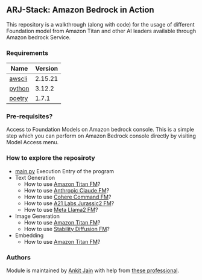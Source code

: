 ## ARJ-Stack: Amazon Bedrock in Action

This repository is a walkthrough (along with code) for the usage of different Foundation model from Amazon Titan and other AI leaders available through Amazon bedrock Service.

### Requirements

| Name | Version |
|------|---------|
| <a name="requirement_awscli"></a> [awscli](#requirement\_awscli) | 2.15.21 |
| <a name="requirement_python"></a> [python](#requirement\_python) | 3.12.2 |
| <a name="requirement_poetry"></a> [poetry](#requirement\_poetry) | 1.7.1 |

### Pre-requisites?

Access to Foundation Models on Amazon bedrock console. This is a simple step which you can perform on Amazon Bedrock console directly by visiting Model Access menu.

### How to explore the reposiroty

- [main.py](https://github.com/ankit-jn/amazon-bedrock-in-action/blob/main/main.py) Execution Entry of the program
- Text Generation
  - How to use [Amazon Titan FM](https://github.com/ankit-jn/amazon-bedrock-in-action/blob/main/model_invocation/text/amazon_titan.py)?
  - How to use [Anthropic Claude FM](https://github.com/ankit-jn/amazon-bedrock-in-action/blob/main/model_invocation/text/anthropic_claude.py)?
  - How to use [Cohere Command FM](https://github.com/ankit-jn/amazon-bedrock-in-action/blob/main/model_invocation/text/cohere_command.py)?
  - How to use [A21 Labs Jurassic2 FM](https://github.com/ankit-jn/amazon-bedrock-in-action/blob/main/model_invocation/text/ai21_jurassic.py)?
  - How to use [Meta Llama2 FM](https://github.com/ankit-jn/amazon-bedrock-in-action/blob/main/model_invocation/text/meta_llama2.py)?
- Image Generation
  - How to use [Amazon Titan FM](https://github.com/ankit-jn/amazon-bedrock-in-action/blob/main/model_invocation/image/amazon_titan.py)?
  - How to use [Stability Diffusion FM](https://github.com/ankit-jn/amazon-bedrock-in-action/blob/main/model_invocation/image/stability_diffusion.py)?
- Embedding
  - How to use [Amazon Titan FM](https://github.com/ankit-jn/amazon-bedrock-in-action/blob/main/model_invocation/embedding/amazon_titan.py)?
 
### Authors

Module is maintained by [Ankit Jain](https://github.com/ankit-jn) with help from [these professional](https://github.com/ankit-jn/amazon-bedrock-in-action/graphs/contributors).
